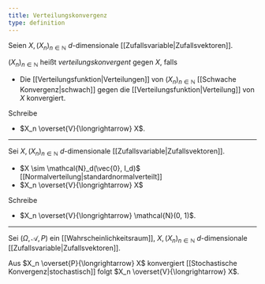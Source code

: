 ```yaml
---
title: Verteilungskonvergenz
type: definition
---
```


Seien $X, (X_n)_{n \in \mathbb{N}}$ $d$-dimensionale [[Zufallsvariable|Zufallsvektoren]].

$(X_n)_{n \in \mathbb{N}}$ heißt *verteilungskonvergent* gegen $X$, falls
- Die [[Verteilungsfunktion|Verteilungen]] von $(X_n)_{n \in \mathbb{N}}$ [[Schwache Konvergenz|schwach]] gegen die [[Verteilungsfunktion|Verteilung]] von $X$ konvergiert.

Schreibe
- $X_n \overset{V}{\longrightarrow} X$.

---

Sei $X, (X_n)_{n \in \mathbb{N}}$ $d$-dimensionale [[Zufallsvariable|Zufallsvektoren]].
- $X \sim \mathcal{N}_d(\vec{0}, I_d)$ [[Normalverteilung|standardnormalverteilt]]
- $X_n \overset{V}{\longrightarrow} X$

Schreibe
- $X_n \overset{V}{\longrightarrow} \mathcal{N}(0, 1)$.

---

Sei $(\Omega, \mathcal{A}, P)$ ein [[Wahrscheinlichkeitsraum]], $X, (X_n)_{n \in \mathbb{N}}$ $d$-dimensionale [[Zufallsvariable|Zufallsvektoren]].

Aus $X_n \overset{P}{\longrightarrow} X$ konvergiert [[Stochastische Konvergenz|stochastisch]] folgt $X_n \overset{V}{\longrightarrow} X$.